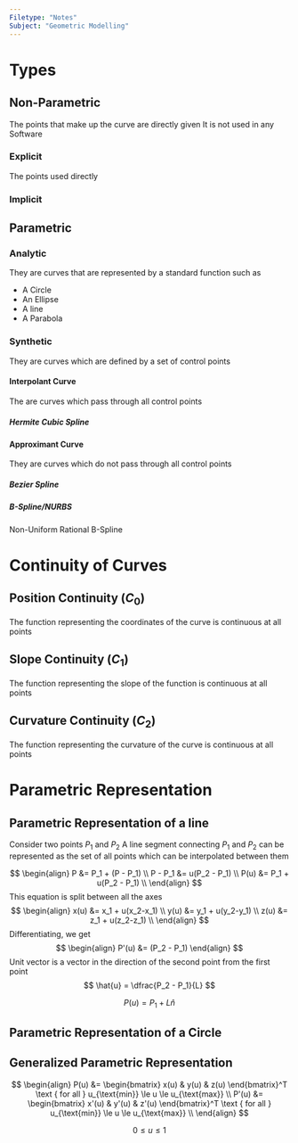 ```yaml
---
Filetype: "Notes"
Subject: "Geometric Modelling"
---
```


# Types
## Non-Parametric
The points that make up the curve are directly given
It is not used in any Software
### Explicit
The points used directly
### Implicit
## Parametric
### Analytic
They are curves that are represented by a standard function such as
- A Circle
- An Ellipse
- A line
- A Parabola
### Synthetic
They are curves which are defined by a set of control points
#### Interpolant Curve
The are curves which pass through all control points
##### Hermite Cubic Spline
#### Approximant Curve
They are curves which do not pass through all control points
##### Bezier Spline
##### B-Spline/NURBS
Non-Uniform Rational B-Spline

# Continuity of Curves
## Position Continuity ($C_0$)
The function representing the coordinates of the curve is continuous at all points
## Slope Continuity ($C_1$)
The function representing the slope of the function is continuous at all points
## Curvature Continuity ($C_2$)
The function representing the curvature of the curve is continuous at all points

# Parametric Representation 
## Parametric Representation of a line
Consider two points $P_1$ and $P_2$ 
A line segment connecting $P_1$ and $P_2$ can be represented as the set of all points which can be interpolated between them 

$$
\begin{align}
P &= P_1 + (P - P_1) \\
P - P_1 &= u(P_2 - P_1) \\
P(u) &= P_1 + u(P_2 - P_1) \\
\end{align}
$$
This equation is split between all the axes
$$
\begin{align}
x(u) &= x_1 + u(x_2-x_1) \\
y(u) &= y_1 + u(y_2-y_1) \\
z(u) &= z_1 + u(z_2-z_1) \\
\end{align}
$$
Differentiating, we get
$$
\begin{align}
P'(u) &= (P_2 - P_1)
\end{align}
$$
Unit vector is a vector in the direction of the second point from the first point
$$
\hat{u} = \dfrac{P_2 - P_1}{L}
$$

$$
P(u) = P_1 + L\hat{n} 
$$
## Parametric Representation of a Circle

## Generalized Parametric Representation

$$
\begin{align}
P(u) &= \begin{bmatrix} x(u) & y(u) & z(u) \end{bmatrix}^T \text { for all } u_{\text{min}} \le u \le u_{\text{max}} \\ 
P'(u) &= \begin{bmatrix} x'(u) & y'(u) & z'(u) \end{bmatrix}^T \text { for all } u_{\text{min}} \le u \le u_{\text{max}} \\ 
\end{align}
$$

$$
0 \le u \le 1
$$
